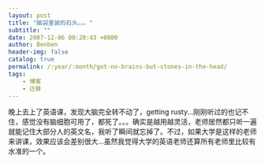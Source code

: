```yaml
---
layout: post
title: "脑袋里装的石头。。。"
subtitle: ""
date: 2007-12-06 00:20:43 +0800
author: Benben
header-img: false
catalog: true
permalink: /:year/:month/got-no-brains-but-stones-in-the-head/
tags:
    - 博客
    - 迁移
---
```


晚上去上了英语课，发现大脑完全转不动了，getting rusty...刚刚听过的也记不住，感觉没有脑细胞可用了，都死了。。。确实是越用越灵活，老师居然都只听一遍就能记住大部分人的英文名，我听了瞬间就忘掉了。不过，如果大学是这样的老师来讲课，效果应该会差别很大...虽然我觉得大学的英语老师还算所有老师里比较有水准的一个。
